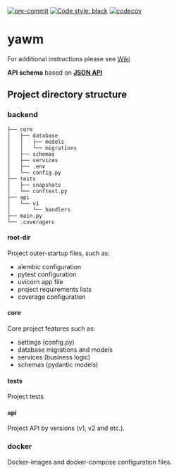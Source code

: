 [![pre-commit](https://img.shields.io/badge/pre--commit-enabled-brightgreen?logo=pre-commit&logoColor=white)](https://github.com/pre-commit/pre-commit)
[![Code style: black](https://img.shields.io/badge/code%20style-black-000000.svg)](https://github.com/psf/black)
[![codecov](https://codecov.io/gh/devalv/yawm/branch/main/graph/badge.svg?token=61KST8QUNE)](https://codecov.io/gh/devalv/yawm)

# yawm
For additional instructions please see
[Wiki](https://github.com/devalv/yawm/wiki)

**API schema** based on [**JSON API**](https://jsonapi.org)

## Project directory structure

### backend
```
├── core
│   ├── database
│   │   ├── models
│   │   └── migrations
│   ├── schemas
│   ├── services
│   ├── .env
│   └── config.py
├── tests
│   ├── snapshots
│   └── conftest.py
├── api
│   └── v1
│       └── handlers
├── main.py
└── .coveragerc
```
#### root-dir
Project outer-startup files, such as:
* alembic configuration
* pytest configuration
* uvicorn app file
* project requirements lists
* coverage configuration

#### core
Core project features such as:
* settings (config.py)
* database migrations and models
* services (business logic)
* schemas (pydantic models)

#### tests
Project tests

#### api
Project API by versions (v1, v2 and etc.).


### docker
Docker-images and docker-compose configuration files.

